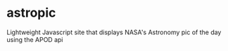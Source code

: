# astropic
Lightweight Javascript site that displays NASA's Astronomy pic of the day using the APOD api
